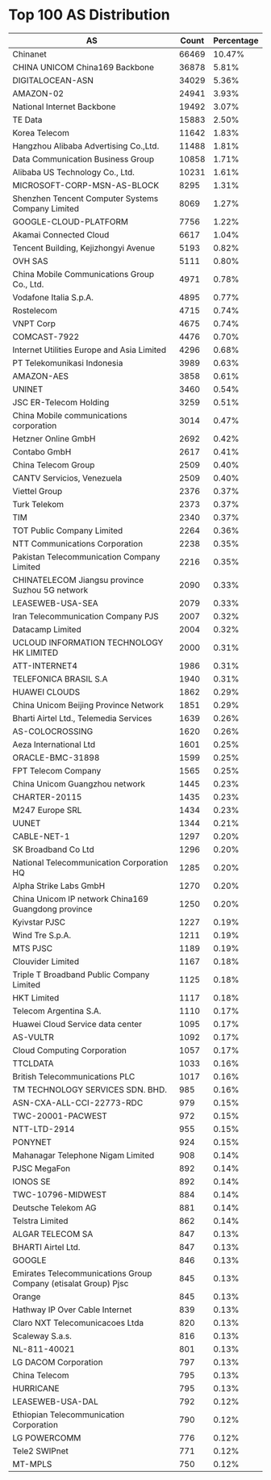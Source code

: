 # Top 100 AS Distribution
| AS | Count | Percentage |
|----|----|----|
| Chinanet | 66469 | 10.47% |
| CHINA UNICOM China169 Backbone | 36878 | 5.81% |
| DIGITALOCEAN-ASN | 34029 | 5.36% |
| AMAZON-02 | 24941 | 3.93% |
| National Internet Backbone | 19492 | 3.07% |
| TE Data | 15883 | 2.50% |
| Korea Telecom | 11642 | 1.83% |
| Hangzhou Alibaba Advertising Co.,Ltd. | 11488 | 1.81% |
| Data Communication Business Group | 10858 | 1.71% |
| Alibaba US Technology Co., Ltd. | 10231 | 1.61% |
| MICROSOFT-CORP-MSN-AS-BLOCK | 8295 | 1.31% |
| Shenzhen Tencent Computer Systems Company Limited | 8069 | 1.27% |
| GOOGLE-CLOUD-PLATFORM | 7756 | 1.22% |
| Akamai Connected Cloud | 6617 | 1.04% |
| Tencent Building, Kejizhongyi Avenue | 5193 | 0.82% |
| OVH SAS | 5111 | 0.80% |
| China Mobile Communications Group Co., Ltd. | 4971 | 0.78% |
| Vodafone Italia S.p.A. | 4895 | 0.77% |
| Rostelecom | 4715 | 0.74% |
| VNPT Corp | 4675 | 0.74% |
| COMCAST-7922 | 4476 | 0.70% |
| Internet Utilities Europe and Asia Limited | 4296 | 0.68% |
| PT Telekomunikasi Indonesia | 3989 | 0.63% |
| AMAZON-AES | 3858 | 0.61% |
| UNINET | 3460 | 0.54% |
| JSC ER-Telecom Holding | 3259 | 0.51% |
| China Mobile communications corporation | 3014 | 0.47% |
| Hetzner Online GmbH | 2692 | 0.42% |
| Contabo GmbH | 2617 | 0.41% |
| China Telecom Group | 2509 | 0.40% |
| CANTV Servicios, Venezuela | 2509 | 0.40% |
| Viettel Group | 2376 | 0.37% |
| Turk Telekom | 2373 | 0.37% |
| TIM | 2340 | 0.37% |
| TOT Public Company Limited | 2264 | 0.36% |
| NTT Communications Corporation | 2238 | 0.35% |
| Pakistan Telecommunication Company Limited | 2216 | 0.35% |
| CHINATELECOM Jiangsu province Suzhou 5G network | 2090 | 0.33% |
| LEASEWEB-USA-SEA | 2079 | 0.33% |
| Iran Telecommunication Company PJS | 2007 | 0.32% |
| Datacamp Limited | 2004 | 0.32% |
| UCLOUD INFORMATION TECHNOLOGY HK LIMITED | 2000 | 0.31% |
| ATT-INTERNET4 | 1986 | 0.31% |
| TELEFONICA BRASIL S.A | 1940 | 0.31% |
| HUAWEI CLOUDS | 1862 | 0.29% |
| China Unicom Beijing Province Network | 1851 | 0.29% |
| Bharti Airtel Ltd., Telemedia Services | 1639 | 0.26% |
| AS-COLOCROSSING | 1620 | 0.26% |
| Aeza International Ltd | 1601 | 0.25% |
| ORACLE-BMC-31898 | 1599 | 0.25% |
| FPT Telecom Company | 1565 | 0.25% |
| China Unicom Guangzhou network | 1445 | 0.23% |
| CHARTER-20115 | 1435 | 0.23% |
| M247 Europe SRL | 1434 | 0.23% |
| UUNET | 1344 | 0.21% |
| CABLE-NET-1 | 1297 | 0.20% |
| SK Broadband Co Ltd | 1296 | 0.20% |
| National Telecommunication Corporation HQ | 1285 | 0.20% |
| Alpha Strike Labs GmbH | 1270 | 0.20% |
| China Unicom IP network China169 Guangdong province | 1250 | 0.20% |
| Kyivstar PJSC | 1227 | 0.19% |
| Wind Tre S.p.A. | 1211 | 0.19% |
| MTS PJSC | 1189 | 0.19% |
| Clouvider Limited | 1167 | 0.18% |
| Triple T Broadband Public Company Limited | 1125 | 0.18% |
| HKT Limited | 1117 | 0.18% |
| Telecom Argentina S.A. | 1110 | 0.17% |
| Huawei Cloud Service data center | 1095 | 0.17% |
| AS-VULTR | 1092 | 0.17% |
| Cloud Computing Corporation | 1057 | 0.17% |
| TTCLDATA | 1033 | 0.16% |
| British Telecommunications PLC | 1017 | 0.16% |
| TM TECHNOLOGY SERVICES SDN. BHD. | 985 | 0.16% |
| ASN-CXA-ALL-CCI-22773-RDC | 979 | 0.15% |
| TWC-20001-PACWEST | 972 | 0.15% |
| NTT-LTD-2914 | 955 | 0.15% |
| PONYNET | 924 | 0.15% |
| Mahanagar Telephone Nigam Limited | 908 | 0.14% |
| PJSC MegaFon | 892 | 0.14% |
| IONOS SE | 892 | 0.14% |
| TWC-10796-MIDWEST | 884 | 0.14% |
| Deutsche Telekom AG | 881 | 0.14% |
| Telstra Limited | 862 | 0.14% |
| ALGAR TELECOM SA | 847 | 0.13% |
| BHARTI Airtel Ltd. | 847 | 0.13% |
| GOOGLE | 846 | 0.13% |
| Emirates Telecommunications Group Company (etisalat Group) Pjsc | 845 | 0.13% |
| Orange | 845 | 0.13% |
| Hathway IP Over Cable Internet | 839 | 0.13% |
| Claro NXT Telecomunicacoes Ltda | 820 | 0.13% |
| Scaleway S.a.s. | 816 | 0.13% |
| NL-811-40021 | 801 | 0.13% |
| LG DACOM Corporation | 797 | 0.13% |
| China Telecom | 795 | 0.13% |
| HURRICANE | 795 | 0.13% |
| LEASEWEB-USA-DAL | 792 | 0.12% |
| Ethiopian Telecommunication Corporation | 790 | 0.12% |
| LG POWERCOMM | 776 | 0.12% |
| Tele2 SWIPnet | 771 | 0.12% |
| MT-MPLS | 750 | 0.12% |
